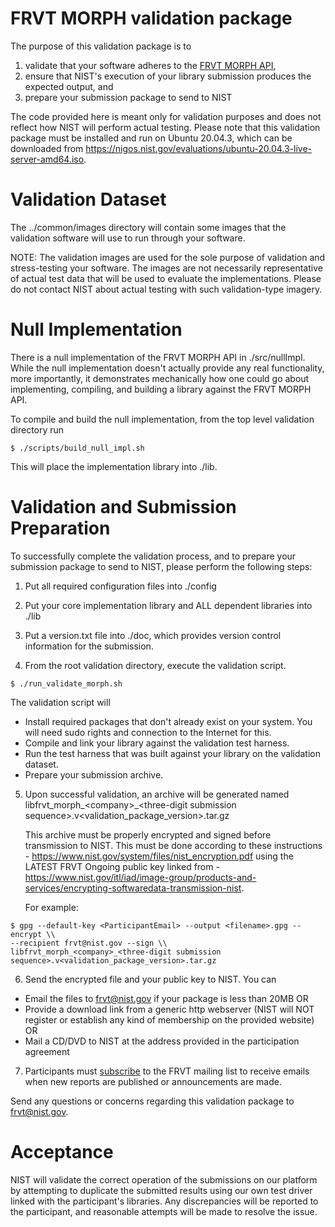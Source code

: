 # FRVT MORPH validation package
The purpose of this validation package is to
1) validate that your software adheres to the [FRVT MORPH API](https://pages.nist.gov/frvt/api/FRVT_ongoing_morph_api.pdf),
2) ensure that NIST's execution of your library submission produces the expected output, and
3) prepare your submission package to send to NIST

The code provided here is meant only for validation purposes and does not reflect how NIST will perform actual testing.  Please note that this validation package must be installed and run on Ubuntu 20.04.3, which can be downloaded from https://nigos.nist.gov/evaluations/ubuntu-20.04.3-live-server-amd64.iso.

# Validation Dataset
The ../common/images directory will contain some images that the validation software will use to run through your software.

NOTE: The validation images are used for the sole purpose of validation and stress-testing your software.  The images are not necessarily representative of actual test data that will be used to evaluate the implementations.  Please do not contact NIST about actual testing with such validation-type imagery.

# Null Implementation
There is a null implementation of the FRVT MORPH API in ./src/nullImpl.  While the null implementation doesn't actually provide any real functionality, more importantly, it demonstrates mechanically how one could go about implementing, compiling, and building a library against the FRVT MORPH API.

To compile and build the null implementation, from the top level validation directory run
````console
$ ./scripts/build_null_impl.sh
````  
This will place the implementation library into ./lib.

# Validation and Submission Preparation
To successfully complete the validation process, and to prepare your submission package
to send to NIST, please perform the following steps:

1) Put all required configuration files into ./config

2) Put your core implementation library and ALL dependent libraries into ./lib

3) Put a version.txt file into ./doc, which provides version control information for the submission.

4) From the root validation directory, execute the validation script.
````
$ ./run_validate_morph.sh
````
The validation script will
* Install required packages that don't already exist on your system.  You will need sudo rights and connection to the Internet for this.
* Compile and link your library against the validation test harness.
* Run the test harness that was built against your library on the validation dataset.
* Prepare your submission archive.

5) Upon successful validation, an archive will be generated named libfrvt_morph_\<company\>_\<three-digit submission sequence\>.v\<validation_package_version\>.tar.gz

   This archive must be properly encrypted and signed before transmission to NIST.  This must be done according to these instructions - https://www.nist.gov/system/files/nist_encryption.pdf using the LATEST FRVT Ongoing public key linked from - https://www.nist.gov/itl/iad/image-group/products-and-services/encrypting-softwaredata-transmission-nist.

   For example:
````
$ gpg --default-key <ParticipantEmail> --output <filename>.gpg --encrypt \\
--recipient frvt@nist.gov --sign \\
libfrvt_morph_<company>_<three-digit submission sequence>.v<validation_package_version>.tar.gz
````
6) Send the encrypted file and your public key to NIST.  You can
- Email the files to frvt@nist.gov if your package is less than 20MB OR
- Provide a download link from a generic http webserver (NIST will NOT register or establish any kind of membership on the provided website) OR
- Mail a CD/DVD to NIST at the address provided in the participation agreement

7) Participants must [subscribe](mailto:frvt-news+subscribe@list.nist.gov) to the FRVT mailing list to receive emails when new reports are published or announcements are made.

Send any questions or concerns regarding this validation package to frvt@nist.gov.

# Acceptance
NIST will validate the correct operation of the submissions on our platform by attempting to duplicate the submitted results using our own test driver linked with the participant's libraries.  Any discrepancies will be reported to the participant, and reasonable attempts will be made to resolve the issue.
